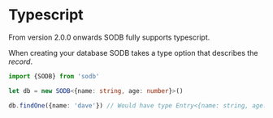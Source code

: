 # Typescript

From version 2.0.0 onwards SODB fully supports typescript.

When creating your database SODB takes a type option that describes the _record_.

```ts
import {SODB} from 'sodb'

let db = new SODB<{name: string, age: number}>()

db.findOne({name: 'dave'}) // Would have type Entry<{name: string, age: number}>
```